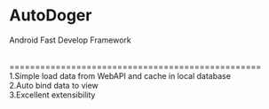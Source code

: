 # AutoDoger
Android Fast Develop Framework

<br/>=================================================<br/>
1.Simple load data from WebAPI and cache in local database<br/>
2.Auto bind data to view<br/>
3.Excellent extensibility
